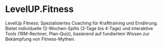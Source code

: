 # LevelUP.Fitness
LevelUp Fitness: Spezialisiertes Coaching für Krafttraining und Ernährung. Bietet individuelle 12-Wochen-Splits (2-Tage bis 4-Tage) und interaktive Tools (1RM-Rechner, Plan-Quiz), basierend auf fundiertem Wissen zur Bekämpfung von Fitness-Mythen.
